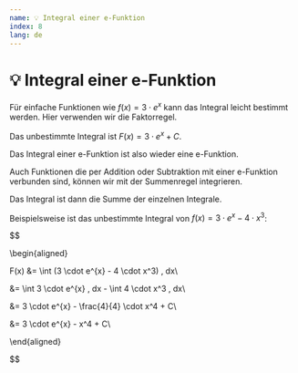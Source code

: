 ```yaml
---
name: 💡 Integral einer e-Funktion
index: 8
lang: de
---
```


# 💡 Integral einer e-Funktion

Für einfache Funktionen wie $f(x) = 3 \cdot e^{x}$ kann das Integral leicht bestimmt werden. Hier verwenden wir die Faktorregel.

Das unbestimmte Integral ist $F(x) = 3 \cdot e^{x} + C$.

Das Integral einer e-Funktion ist also wieder eine e-Funktion.

Auch Funktionen die per Addition oder Subtraktion mit einer e-Funktion verbunden sind, können wir mit der Summenregel integrieren.

Das Integral ist dann die Summe der einzelnen Integrale.

Beispielsweise ist das unbestimmte Integral von $f(x) = 3 \cdot e^{x} - 4 \cdot x^3$:

$$

\begin{aligned}

F(x) &= \int (3 \cdot e^{x} - 4 \cdot x^3) \, dx\\

&= \int 3 \cdot e^{x} \, dx - \int 4 \cdot x^3 \, dx\\

&= 3 \cdot e^{x} - \frac{4}{4} \cdot x^4 + C\\

&= 3 \cdot e^{x} - x^4 + C\\


\end{aligned}

$$

